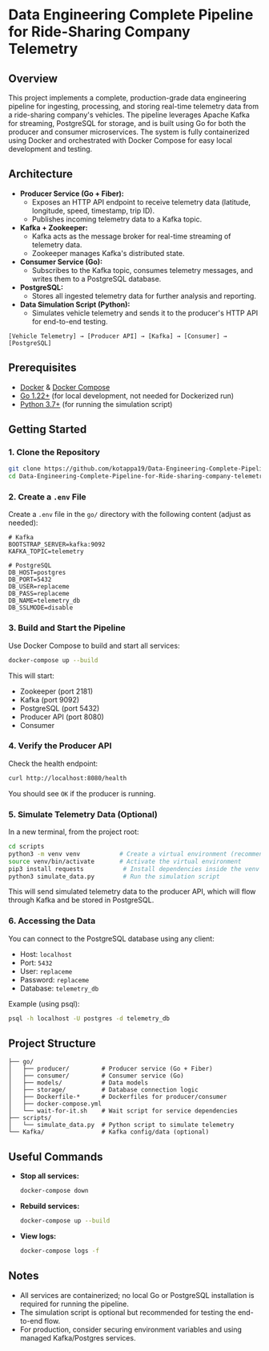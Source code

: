 # Data Engineering Complete Pipeline for Ride-Sharing Company Telemetry

## Overview

This project implements a complete, production-grade data engineering pipeline for ingesting, processing, and storing real-time telemetry data from a ride-sharing company's vehicles. The pipeline leverages Apache Kafka for streaming, PostgreSQL for storage, and is built using Go for both the producer and consumer microservices. The system is fully containerized using Docker and orchestrated with Docker Compose for easy local development and testing.

## Architecture

- **Producer Service (Go + Fiber):**
  - Exposes an HTTP API endpoint to receive telemetry data (latitude, longitude, speed, timestamp, trip ID).
  - Publishes incoming telemetry data to a Kafka topic.
- **Kafka + Zookeeper:**
  - Kafka acts as the message broker for real-time streaming of telemetry data.
  - Zookeeper manages Kafka's distributed state.
- **Consumer Service (Go):**
  - Subscribes to the Kafka topic, consumes telemetry messages, and writes them to a PostgreSQL database.
- **PostgreSQL:**
  - Stores all ingested telemetry data for further analysis and reporting.
- **Data Simulation Script (Python):**
  - Simulates vehicle telemetry and sends it to the producer's HTTP API for end-to-end testing.

```
[Vehicle Telemetry] → [Producer API] → [Kafka] → [Consumer] → [PostgreSQL]
```

## Prerequisites

- [Docker](https://www.docker.com/get-started) & [Docker Compose](https://docs.docker.com/compose/)
- [Go 1.22+](https://golang.org/dl/) (for local development, not needed for Dockerized run)
- [Python 3.7+](https://www.python.org/downloads/) (for running the simulation script)

## Getting Started

### 1. Clone the Repository

```bash
git clone https://github.com/kotappa19/Data-Engineering-Complete-Pipeline-for-Ride-sharing-company-telemetry.git
cd Data-Engineering-Complete-Pipeline-for-Ride-sharing-company-telemetry/go
```

### 2. Create a `.env` File

Create a `.env` file in the `go/` directory with the following content (adjust as needed):

```
# Kafka
BOOTSTRAP_SERVER=kafka:9092
KAFKA_TOPIC=telemetry

# PostgreSQL
DB_HOST=postgres
DB_PORT=5432
DB_USER=replaceme
DB_PASS=replaceme
DB_NAME=telemetry_db
DB_SSLMODE=disable
```

### 3. Build and Start the Pipeline

Use Docker Compose to build and start all services:

```bash
docker-compose up --build
```

This will start:
- Zookeeper (port 2181)
- Kafka (port 9092)
- PostgreSQL (port 5432)
- Producer API (port 8080)
- Consumer

### 4. Verify the Producer API

Check the health endpoint:

```bash
curl http://localhost:8080/health
```
You should see `OK` if the producer is running.

### 5. Simulate Telemetry Data (Optional)

In a new terminal, from the project root:

```bash
cd scripts
python3 -m venv venv           # Create a virtual environment (recommended)
source venv/bin/activate       # Activate the virtual environment
pip3 install requests           # Install dependencies inside the venv
python3 simulate_data.py        # Run the simulation script
```

This will send simulated telemetry data to the producer API, which will flow through Kafka and be stored in PostgreSQL.

### 6. Accessing the Data

You can connect to the PostgreSQL database using any client:
- Host: `localhost`
- Port: `5432`
- User: `replaceme`
- Password: `replaceme`
- Database: `telemetry_db`

Example (using psql):
```bash
psql -h localhost -U postgres -d telemetry_db
```

## Project Structure

```
├── go/
│   ├── producer/         # Producer service (Go + Fiber)
│   ├── consumer/         # Consumer service (Go)
│   ├── models/           # Data models
│   ├── storage/          # Database connection logic
│   ├── Dockerfile-*      # Dockerfiles for producer/consumer
│   ├── docker-compose.yml
│   └── wait-for-it.sh    # Wait script for service dependencies
├── scripts/
│   └── simulate_data.py  # Python script to simulate telemetry
└── Kafka/                # Kafka config/data (optional)
```

## Useful Commands

- **Stop all services:**
  ```bash
  docker-compose down
  ```
- **Rebuild services:**
  ```bash
  docker-compose up --build
  ```
- **View logs:**
  ```bash
  docker-compose logs -f
  ```

## Notes
- All services are containerized; no local Go or PostgreSQL installation is required for running the pipeline.
- The simulation script is optional but recommended for testing the end-to-end flow.
- For production, consider securing environment variables and using managed Kafka/Postgres services.

